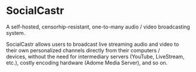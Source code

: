 SocialCastr
===========

A self-hosted, censorhip-resistant, one-to-many audio / video broadcasting system.

SocialCastr allows users to broadcast live streaming audio and video to their own personalized channels directly from their computers / devices, without the need for intermediary servers (YouTube, LiveStream, etc.), costly encoding hardware (Adome Media Server), and so on.